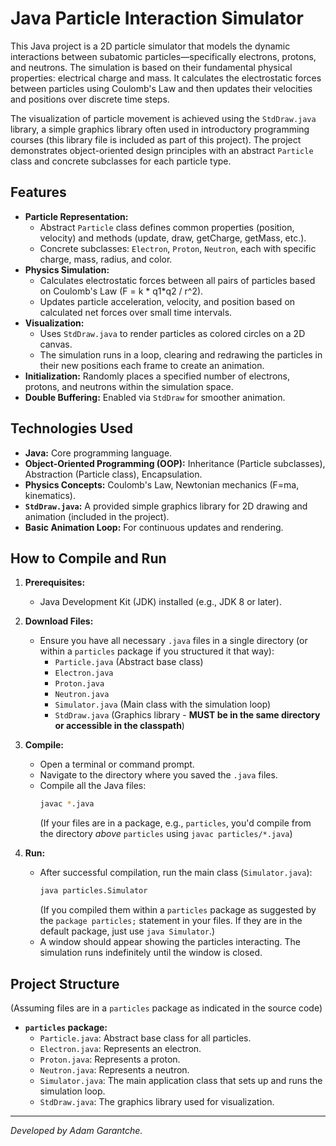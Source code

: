 # Java Particle Interaction Simulator

This Java project is a 2D particle simulator that models the dynamic interactions between subatomic particles—specifically electrons, protons, and neutrons. The simulation is based on their fundamental physical properties: electrical charge and mass. It calculates the electrostatic forces between particles using Coulomb's Law and then updates their velocities and positions over discrete time steps.

The visualization of particle movement is achieved using the `StdDraw.java` library, a simple graphics library often used in introductory programming courses (this library file is included as part of this project). The project demonstrates object-oriented design principles with an abstract `Particle` class and concrete subclasses for each particle type.

## Features

* **Particle Representation:**
    * Abstract `Particle` class defines common properties (position, velocity) and methods (update, draw, getCharge, getMass, etc.).
    * Concrete subclasses: `Electron`, `Proton`, `Neutron`, each with specific charge, mass, radius, and color.
* **Physics Simulation:**
    * Calculates electrostatic forces between all pairs of particles based on Coulomb's Law (F = k * q1*q2 / r^2).
    * Updates particle acceleration, velocity, and position based on calculated net forces over small time intervals.
* **Visualization:**
    * Uses `StdDraw.java` to render particles as colored circles on a 2D canvas.
    * The simulation runs in a loop, clearing and redrawing the particles in their new positions each frame to create an animation.
* **Initialization:** Randomly places a specified number of electrons, protons, and neutrons within the simulation space.
* **Double Buffering:** Enabled via `StdDraw` for smoother animation.

## Technologies Used

* **Java:** Core programming language.
* **Object-Oriented Programming (OOP):** Inheritance (Particle subclasses), Abstraction (Particle class), Encapsulation.
* **Physics Concepts:** Coulomb's Law, Newtonian mechanics (F=ma, kinematics).
* **`StdDraw.java`:** A provided simple graphics library for 2D drawing and animation (included in the project).
* **Basic Animation Loop:** For continuous updates and rendering.

## How to Compile and Run

1.  **Prerequisites:**
    * Java Development Kit (JDK) installed (e.g., JDK 8 or later).

2.  **Download Files:**
    * Ensure you have all necessary `.java` files in a single directory (or within a `particles` package if you structured it that way):
        * `Particle.java` (Abstract base class)
        * `Electron.java`
        * `Proton.java`
        * `Neutron.java`
        * `Simulator.java` (Main class with the simulation loop)
        * `StdDraw.java` (Graphics library - **MUST be in the same directory or accessible in the classpath**)

3.  **Compile:**
    * Open a terminal or command prompt.
    * Navigate to the directory where you saved the `.java` files.
    * Compile all the Java files:
        ```bash
        javac *.java
        ```
        (If your files are in a package, e.g., `particles`, you'd compile from the directory *above* `particles` using `javac particles/*.java`)

4.  **Run:**
    * After successful compilation, run the main class (`Simulator.java`):
        ```bash
        java particles.Simulator
        ```
        (If you compiled them within a `particles` package as suggested by the `package particles;` statement in your files. If they are in the default package, just use `java Simulator`.)
    * A window should appear showing the particles interacting. The simulation runs indefinitely until the window is closed.

## Project Structure

(Assuming files are in a `particles` package as indicated in the source code)
* **`particles` package:**
    * `Particle.java`: Abstract base class for all particles.
    * `Electron.java`: Represents an electron.
    * `Proton.java`: Represents a proton.
    * `Neutron.java`: Represents a neutron.
    * `Simulator.java`: The main application class that sets up and runs the simulation loop.
    * `StdDraw.java`: The graphics library used for visualization.

---

*Developed by Adam Garantche.*
